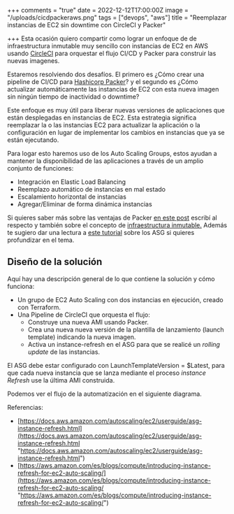 +++
comments = "true"
date = 2022-12-12T17:00:00Z
image = "/uploads/cicdpackeraws.png"
tags = ["devops", "aws"]
title = "Reemplazar instancias de EC2 sin downtime con CircleCI y Packer"

+++
Esta ocasión quiero compartir como lograr un enfoque de de infraestructura inmutable muy sencillo con instancias de EC2 en AWS usando [CircleCI](https://circleci.com/) para orquestar el flujo CI/CD y Packer para construir las nuevas imagenes.

Estaremos resolviendo dos desafíos. El primero es ¿Cómo crear una pipeline de CI/CD para [Hashicorp Packer](https://www.packer.io/)? y el segundo es ¿Cómo actualizar automáticamente las instancias de EC2 con esta nueva imagen sin ningún tiempo de inactividad o downtime?

Este enfoque es  muy útil para liberar nuevas versiones de aplicaciones que están desplegadas en instancias de EC2.  Esta estrategia  significa reemplazar la o las  instancias EC2 para actualizar la aplicación o la configuración en lugar de implementar los cambios en instancias  que ya se están ejecutando.

Para logar esto haremos uso de los Auto Scaling Groups, estos ayudan a mantener la disponibilidad de las aplicaciones a través de un amplio conjunto de funciones:

* Integración en Elastic Load Balancing
* Reemplazo automático de instancias en mal estado
* Escalamiento horizontal de instancias
* Agregar/Eliminar de forma dinámica instancias

Si quieres saber  más sobre las ventajas de Packer [en este post](https://galvarado.com.mx/post/packer-automatiza-la-creacion-de-cualquier-tipo-de-imagen-de-maquina-virtual/) escribí al respecto y también sobre el concepto de  [infraestructura inmutable.](https://galvarado.com.mx/post/beneficios-retos-y-como-lograr-infraestructura-inmutable-con-packer-ansible-y-terraform/)  Además te sugiero dar una lectura a [este tutorial](https://docs.aws.amazon.com/autoscaling/ec2/userguide/get-started-with-ec2-auto-scaling.html) sobre los ASG si quieres profundizar en el tema.

## Diseño de la solución

Aquí hay una descripción general de lo que contiene la solución y cómo funciona:

* Un grupo de EC2 Auto Scaling con dos instancias en ejecución, creado con Terraform.
* Una Pipeline de CircleCI  que orquesta el flujo:
  * Construye una nueva AMI usando Packer.
  * Crea una nueva nueva versión de la plantilla de lanzamiento (launch template) indicando la nueva imagen.
  * Activa un instance-refresh en el ASG para que se realicé un _rolling update_ de las instancias.

El ASG debe estar configurado con LaunchTemplateVersion = $Latest, para que cada nueva instancia que se lanza mediante el proceso _instance Refresh_ use la  última AMI construida.

Podemos ver el flujo de la automatización en el siguiente diagrama.

Referencias:

* [https://docs.aws.amazon.com/autoscaling/ec2/userguide/asg-instance-refresh.html](https://docs.aws.amazon.com/autoscaling/ec2/userguide/asg-instance-refresh.html "https://docs.aws.amazon.com/autoscaling/ec2/userguide/asg-instance-refresh.html")
* [https://aws.amazon.com/es/blogs/compute/introducing-instance-refresh-for-ec2-auto-scaling/](https://aws.amazon.com/es/blogs/compute/introducing-instance-refresh-for-ec2-auto-scaling/ "https://aws.amazon.com/es/blogs/compute/introducing-instance-refresh-for-ec2-auto-scaling/")